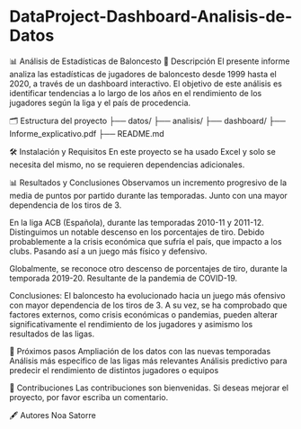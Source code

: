 # DataProject-Dashboard-Analisis-de-Datos
📊 Análisis de Estadísticas de Baloncesto
📖 Descripción
El presente informe analiza las estadísticas de jugadores de baloncesto desde 1999 hasta el 2020, a través de un dashboard interactivo. El objetivo de este análisis es identificar tendencias a lo largo de los años en el rendimiento de los jugadores según la liga y el país de procedencia.

🗂️ Estructura del proyecto
├── datos/
├── analisis/ 
├── dashboard/
├── Informe_explicativo.pdf
├── README.md

🛠️ Instalación y Requisitos
En este proyecto se ha usado Excel y solo se necesita del mismo, no se requieren dependencias adicionales.

📊 Resultados y Conclusiones
Observamos un incremento progresivo de la media de puntos por partido durante las temporadas. Junto con una mayor dependencia de los tiros de 3.

En la liga ACB (Española), durante las temporadas 2010-11 y 2011-12. Distinguimos un notable descenso en los porcentajes de tiro. Debido probablemente a la crisis económica que sufría el país, que impacto a los clubs. Pasando así a un juego más físico y defensivo.

Globalmente, se reconoce otro descenso de porcentajes de tiro, durante la temporada 2019-20. Resultante de la pandemia de COVID-19.

Conclusiones: El baloncesto ha evolucionado hacia un juego más ofensivo con mayor dependencia de los tiros de 3. A su vez, se ha comprobado que factores externos, como crisis económicas o pandemias, pueden alterar significativamente el rendimiento de los jugadores y asimismo los resultados de las ligas.

🔄 Próximos pasos
Ampliación de los datos con las nuevas temporadas
Análisis más especifico de las ligas más relevantes
Análisis predictivo para predecir el rendimiento de distintos jugadores o equipos

🤝 Contribuciones
Las contribuciones son bienvenidas. Si deseas mejorar el proyecto, por favor escriba un comentario.

🖋️ Autores
Noa Satorre

